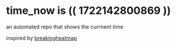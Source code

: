 # time_now is (( 1722142800869 ))

an automated repo that shows the currnent time

inspired by [breakingheatmap](https://github.com/breakingheatmap/breakingheatmap)